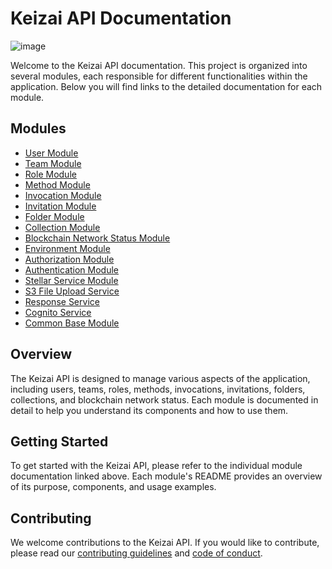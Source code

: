 # Keizai API Documentation

![image](https://github.com/keizai-tools/keizai-api/assets/25356559/17f387bc-c52a-43c5-a919-c35f9ffd8dc4)

Welcome to the Keizai API documentation. This project is organized into several modules, each responsible for different functionalities within the application. Below you will find links to the detailed documentation for each module.

## Modules

- [User Module](src/modules/user/README.md)
- [Team Module](src/modules/team/README.md)
- [Role Module](src/modules/role/README.md)
- [Method Module](src/modules/method/README.md)
- [Invocation Module](src/modules/invocation/README.md)
- [Invitation Module](src/modules/invitation/README.md)
- [Folder Module](src/modules/folder/README.md)
- [Collection Module](src/modules/collection/README.md)
- [Blockchain Network Status Module](src/modules/blockchainNetworkStatus/README.md)
- [Environment Module](src/modules/environment/README.md)
- [Authorization Module](src/modules/authorization/README.md)
- [Authentication Module](src/modules/auth/README.md)
- [Stellar Service Module](src/common/stellar_service/README.md)
- [S3 File Upload Service](src/common/S3/README.md)
- [Response Service](src/common/response_service/README.md)
- [Cognito Service](src/common/cognito/README.md)
- [Common Base Module](src/common/base/README.md)

## Overview

The Keizai API is designed to manage various aspects of the application, including users, teams, roles, methods, invocations, invitations, folders, collections, and blockchain network status. Each module is documented in detail to help you understand its components and how to use them.

## Getting Started

To get started with the Keizai API, please refer to the individual module documentation linked above. Each module's README provides an overview of its purpose, components, and usage examples.

## Contributing

We welcome contributions to the Keizai API. If you would like to contribute, please read our [contributing guidelines](CONTRIBUTING.md) and [code of conduct](CODE_OF_CONDUCT.md).
